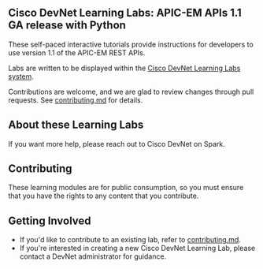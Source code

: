 ## Cisco DevNet Learning Labs: APIC-EM APIs 1.1 GA release with Python

These self-paced interactive tutorials provide instructions for developers to use version 1.1 of the APIC-EM REST APIs.

Labs are written to be displayed within the [Cisco DevNet Learning Labs system](https://learninglabs.cisco.com).

Contributions are welcome, and we are glad to review changes through pull requests. See [contributing.md](contributing.md) for details.

## About these Learning Labs
If you want more help, please reach out to Cisco DevNet on Spark.

## Contributing

These learning modules are for public consumption, so you must ensure that you have the rights to any content that you contribute.

## Getting Involved

* If you'd like to contribute to an existing lab, refer to [contributing.md](contributing.md).
* If you're interested in creating a new Cisco DevNet Learning Lab, please contact a DevNet administrator for guidance.
